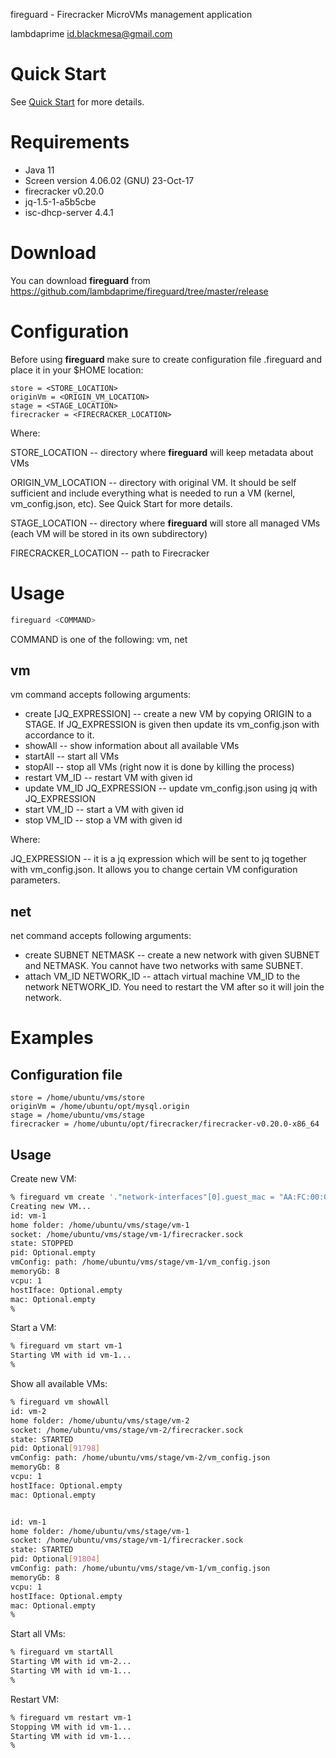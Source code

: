 fireguard - Firecracker MicroVMs management application

lambdaprime <id.blackmesa@gmail.com>

# Quick Start

See [Quick Start](/QuickStart.md) for more details.

# Requirements

- Java 11
- Screen version 4.06.02 (GNU) 23-Oct-17
- firecracker v0.20.0
- jq-1.5-1-a5b5cbe
- isc-dhcp-server 4.4.1

# Download

You can download **fireguard** from <https://github.com/lambdaprime/fireguard/tree/master/release>

# Configuration

Before using **fireguard** make sure to create configuration file .fireguard and place it in your $HOME location:

```
store = <STORE_LOCATION>
originVm = <ORIGIN_VM_LOCATION>
stage = <STAGE_LOCATION>
firecracker = <FIRECRACKER_LOCATION>
```

Where:

STORE\_LOCATION -- directory where **fireguard** will keep metadata about VMs

ORIGIN\_VM\_LOCATION -- directory with original VM. It should be self sufficient and include everything what is needed to run a VM (kernel, vm_config.json, etc). See Quick Start for more details.

STAGE_LOCATION -- directory where **fireguard** will store all managed VMs (each VM will be stored in its own subdirectory)

FIRECRACKER\_LOCATION -- path to Firecracker

# Usage

```bash
fireguard <COMMAND>
```

COMMAND is one of the following: vm, net

## vm

vm command accepts following arguments:

- create [JQ\_EXPRESSION] -- create a new VM by copying ORIGIN to a STAGE. If JQ_EXPRESSION is given then update its vm\_config.json with accordance to it.
- showAll -- show information about all available VMs
- startAll -- start all VMs
- stopAll -- stop all VMs (right now it is done by killing the process)
- restart VM\_ID -- restart VM with given id
- update VM\_ID JQ\_EXPRESSION -- update vm\_config.json using jq with JQ\_EXPRESSION
- start VM\_ID -- start a VM with given id
- stop VM\_ID -- stop a VM with given id

Where:

JQ\_EXPRESSION -- it is a jq expression which will be sent to jq together with vm\_config.json. It allows you to change certain VM configuration parameters.

## net

net command accepts following arguments:

- create SUBNET NETMASK -- create a new network with given SUBNET and NETMASK. You cannot have two networks with same SUBNET.
- attach VM\_ID NETWORK\_ID -- attach virtual machine VM\_ID to the network NETWORK\_ID. You need to restart the VM after so it will join the network.

# Examples

## Configuration file

```
store = /home/ubuntu/vms/store
originVm = /home/ubuntu/opt/mysql.origin
stage = /home/ubuntu/vms/stage
firecracker = /home/ubuntu/opt/firecracker/firecracker-v0.20.0-x86_64
```

## Usage

Create new VM:

```bash 
% fireguard vm create '."network-interfaces"[0].guest_mac = "AA:FC:00:00:00:01" | ."network-interfaces"[0].host_dev_name = "tap1"'
Creating new VM...
id: vm-1
home folder: /home/ubuntu/vms/stage/vm-1
socket: /home/ubuntu/vms/stage/vm-1/firecracker.sock
state: STOPPED
pid: Optional.empty
vmConfig: path: /home/ubuntu/vms/stage/vm-1/vm_config.json
memoryGb: 8
vcpu: 1
hostIface: Optional.empty
mac: Optional.empty
%
```

Start a VM:

```bash
% fireguard vm start vm-1
Starting VM with id vm-1...
%
```

Show all available VMs:

```bash
% fireguard vm showAll   
id: vm-2
home folder: /home/ubuntu/vms/stage/vm-2
socket: /home/ubuntu/vms/stage/vm-2/firecracker.sock
state: STARTED
pid: Optional[91798]
vmConfig: path: /home/ubuntu/vms/stage/vm-2/vm_config.json
memoryGb: 8
vcpu: 1
hostIface: Optional.empty
mac: Optional.empty


id: vm-1
home folder: /home/ubuntu/vms/stage/vm-1
socket: /home/ubuntu/vms/stage/vm-1/firecracker.sock
state: STARTED
pid: Optional[91804]
vmConfig: path: /home/ubuntu/vms/stage/vm-1/vm_config.json
memoryGb: 8
vcpu: 1
hostIface: Optional.empty
mac: Optional.empty
%
```

Start all VMs:
 
```bash
% fireguard vm startAll  
Starting VM with id vm-2...
Starting VM with id vm-1...
%
```

Restart VM:
 
```bash
% fireguard vm restart vm-1
Stopping VM with id vm-1...
Starting VM with id vm-1...
%
```